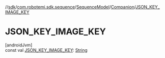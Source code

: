 //[sdk](../../../../index.md)/[com.robotemi.sdk.sequence](../../index.md)/[SequenceModel](../index.md)/[Companion](index.md)/[JSON_KEY_IMAGE_KEY](-j-s-o-n_-k-e-y_-i-m-a-g-e_-k-e-y.md)

# JSON_KEY_IMAGE_KEY

[androidJvm]\
const val [JSON_KEY_IMAGE_KEY](-j-s-o-n_-k-e-y_-i-m-a-g-e_-k-e-y.md): [String](https://kotlinlang.org/api/latest/jvm/stdlib/kotlin/-string/index.html)
